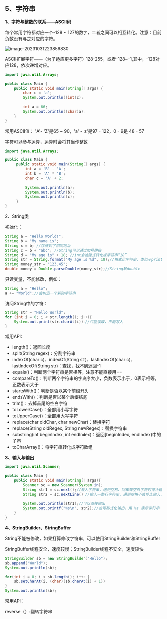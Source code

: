 ## 5、字符串

**1、字符与整数的联系——ASCII码**

每个常用字符都对应一个-128 ~ 127的数字，二者之间可以相互转化。注意：目前负数没有与之对应的字符。

![image-20231031223856830](D:\Note\Photos\image-20231031223856830.png)

ASCII扩展字符——（为了适应更多字符）128-255，或者-128~-1,其中，-128对应128，依次递增对应。

```java
import java.util.Arrays;

public class Main {
	public static void main(String[] args) {
        char c = 'a';
        System.out.println((int)c);
        
        int a = 66;
        System.out.println((char)a);
    }
}
```

常用ASCII值： 'A'- 'Z'是65 ~ 90，'a' - 'z'是97 - 122，0 - 9是 48 - 57

字符可以参与运算，运算时会将其当作整数

```java
import java.util.Arrays;

public class Main {
     public static void main(String[] args) {
         int a = 'B' - 'A';
         int b = 'A' * 'B';
         char c = 'A' + 2;
         
         System.out.println(a);
         System.out.println(b);
         System.out.println(c);
     }
}
```

2、String类

初始化：

```java
String a = "Hello World!";
String b = "My name is";
String x = b; //存储到了相同地址
String c = b + "abc"; //String可以通过加号拼接
String d = "My age is" + 18; //int会被隐式转化成字符串“18”
String str = String.format("My age is %d", 18);//格式化字符串，类似于printf
String money_str = "123.45";
double money = Double.parseDouble(money_str);//String转double
```

只读变量，不能修改，例如：

```java
String a = "Hello";
a += "World";//会构造一个新的字符串
```

访问String中的字符：

```java
String str = "Hello World";
for (int i = 0; i < str.length(); i++){
    System.out.print(str.charAt(i));//只能读取，不能写入
}
```

常用API:

- length()：返回长度
- split(String regex)：分割字符串
- indexOf(char c)、indexOf(String str)、lastIndexOf(char c)、lastIndexOf(String str)：查找，找不到返回-1
- equals()：判断两个字符串是否相等，注意不能直接用==
- compareTo()：判断两个字符串的字典序大小，负数表示小于，0表示相等，正数表示大于
- startsWith()：判断是否以某个前缀开头
- endsWith()：判断是否以某个后缀结尾
- trim()：去掉首尾的空白字符
- toLowerCase()：全部用小写字符
- toUpperCase()：全部用大写字符
- replace(char oldChar, char newChar)：替换字符
- replace(String oldRegex, String newRegex)：替换字符串
- substring(int beginIndex, int endIndex)：返回[beginIndex, endIndex)中的子串
- toCharArray()：将字符串转化成字符数组



**3、输入与输出**

```java
import java.util.Scanner;

public class Main {
	public static void main(String[] args){
        Scanner sc = new Scanner(System.in);
        String str1 = sc.next();//输入字符串，遇到空格、回车等空白字符时停止输入
        String str2 = sc.nextLine();//输入一整行字符串，遇到空格不会停止输入，遇到回车才停止
        
        System.out.println(str1);//可以直接输出
        System.out.printf("%s\n", str2);//也可格式化输出，用 %s 表示字符串
    }
}
```

**4、StringBuilder、StringBuffer**

String不能被修改，如果打算修改字符串，可以使用StringBuilder和StringBuffer

StringBuffer线程安全，速度较慢；StringBuilder线程不安全，速度较快

```java
StringBuilder sb = new StringBuilder("Hello");
sb.append("World");
System.out.println(sb);

for(int i = 0; i < sb.length(); i++) {
	sb.setCharAt(i, (char)(sb.charAt(i) + 1))
}
System.out.println(sb);

```

常用API：

reverse（）:翻转字符串